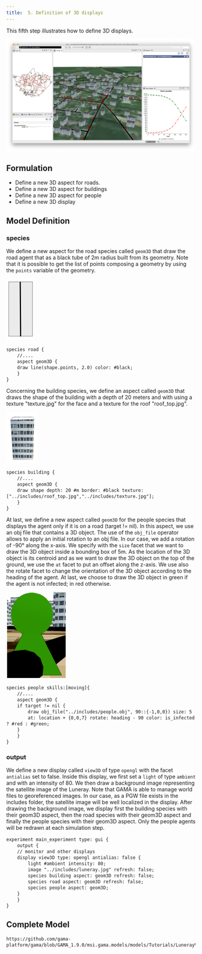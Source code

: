 ```yaml
---
title:  5. Definition of 3D displays
---
```


This fifth step illustrates how to define 3D displays.

![Result of the Luneray Flu model 5.](/resources/images/tutorials/luneray5.png)


## Formulation

* Define a new 3D aspect for roads.
* Define a new 3D aspect for buildings
* Define a new 3D aspect for people
* Define a new 3D display 


## Model Definition

### species

We define a new aspect for the road species called `geom3D` that draw the road agent that as a black tube of 2m radius built from its geometry. Note that it is possible to get the list of points composing a geometry by using the `points` variable of the geometry. 

![Road image for Luneray's Flu model.](/resources/images/tutorials/roads_display.png)

```
species road {
    //....
    aspect geom3D {
	draw line(shape.points, 2.0) color: #black;
    }
}
```

Concerning the building species, we define an aspect called `geom3D` that draws the shape of the building with a depth of 20 meters and with using a texture "texture.jpg" for the face and a texture for the roof "roof\_top.jpg".

![Building image for Luneray's Flu model.](/resources/images/tutorials/buildings_display.png)

```
species building {
    //....
    aspect geom3D {
	draw shape depth: 20 #m border: #black texture: ["../includes/roof_top.jpg","../includes/texture.jpg"];
    }
}
```

At last, we define a new aspect called `geom3D` for the people species that displays the agent only if it is on a road (target != nil). In this aspect, we use an obj file that contains a 3D object. The use of the `obj_file` operator allows to apply an initial rotation to an obj file. In our case, we add a rotation of -90° along the x-axis. We specify with the `size` facet that we want to draw the 3D object inside a bounding box of 5m. As the location of the 3D object is its centroid and as we want to draw the 3D object on the top of the ground, we use the `at` facet to put an offset along the z-axis. We use also the rotate facet to change the orientation of the 3D object according to the heading of the agent. At last, we choose to draw the 3D object in green if the agent is not infected; in red otherwise.

![3D object used to display people agents in Luneray's Flu model.](/resources/images/tutorials/people_display.png)

```
species people skills:[moving]{		
    //....
    aspect geom3D {
	if target != nil {
	    draw obj_file("../includes/people.obj", 90::{-1,0,0}) size: 5
		at: location + {0,0,7} rotate: heading - 90 color: is_infected ? #red : #green;
	}
    }
}
```

### output

We define a new display called `view3D` of type `opengl` with the facet `antialias` set to false. Inside this display, we first set a `light` of type `ambient` and with an intensity of 80. We then draw a background image representing the satellite image of the Luneray. Note that GAMA is able to manage world files to georeferenced images. In our case, as a PGW file exists in the includes folder, the satellite image will be well localized in the display. After drawing the background image, we display first the building species with their geom3D aspect, then the road species with their geom3D aspect and finally the people species with their geom3D aspect. Only the people agents will be redrawn at each simulation step.


```
experiment main_experiment type: gui {
    output {
    // monitor and other displays	
	display view3D type: opengl antialias: false {
		light #ambient intensity: 80;
		image "../includes/luneray.jpg" refresh: false; 
		species building aspect: geom3D refresh: false;
		species road aspect: geom3D refresh: false;
		species people aspect: geom3D; 
	}
    }
}
```

## Complete Model


```gaml reference
https://github.com/gama-platform/gama/blob/GAMA_1.9.0/msi.gama.models/models/Tutorials/Luneray%20flu/models/model5.gaml
```
